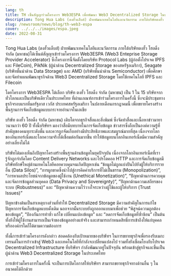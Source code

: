 ```yaml
---
lang: th
title: TH เซ็นสัญญาร่วมโครงการ Web3ESPA เพื่อพัฒนา Web3 Decentralized Storage ในประเทศไทย
description: Tong Hua Labs (ตงฮั้วแล็บส์) ฝ่ายพัฒนาเทคโนโลยีและนวัตกรรม ภายใต้บริษัทตงฮั้ว โฮลดิ้ง จำกัด (มหาชน)ได้เซ็นต์สัญญาเข้าร่วมโครงการ Web3ESPA (Web3 Enteprise Storage Provider Accelerator) ซึ่งโครงการนี้จัดตั้งโดยบริษัท Protocol Labs (ผู้ก่อตั้งโปรเจค IPFS และ FileCoin), PikNik (ผู้นําด้าน Decentralized Storage ของสหรัฐอเมริกา), Seagate (บริษัทชั้นนำด้าน Data Storage) และ AMD (บริษัทชั้นนำด้าน Semiconductor) เพื่อศึกษาและจัดทำแผนพัฒนาธุรกิจด้าน Web3 Decentralized Storage โดยใช้เทคโนโลยี IPFS และ Filecoin
slug: /newsroom/news/blog/th-web3-espa
cover: ../../../images/espa.jpeg
date: 2022-08-31
---
```


Tong Hua Labs (ตงฮั้วแล็บส์) ฝ่ายพัฒนาเทคโนโลยีและนวัตกรรม ภายใต้บริษัทตงฮั้ว โฮลดิ้ง จำกัด (มหาชน)ได้เซ็นต์สัญญาเข้าร่วมโครงการ Web3ESPA (Web3 Enteprise Storage Provider Accelerator) ซึ่งโครงการนี้จัดตั้งโดยบริษัท Protocol Labs (ผู้ก่อตั้งโปรเจค IPFS และ FileCoin), PikNik (ผู้นําด้าน Decentralized Storage ของสหรัฐอเมริกา), Seagate (บริษัทชั้นนำด้าน Data Storage) และ AMD (บริษัทชั้นนำด้าน Semiconductor) เพื่อศึกษาและจัดทำแผนพัฒนาธุรกิจด้าน Web3 Decentralized Storage โดยใช้เทคโนโลยี IPFS และ Filecoin


โดยโครงการ Web3ESPA ได้เลือก บริษัท ตงฮั้ว โฮลดิ้ง จำกัด (มหาชน) เป็น 1 ใน 15 บริษัทจากทั่วโลกและเป็นบริษัทเดียวในประเทศไทย ที่ผ่านเกณฑ์การเข้าร่วมโครงการในครั้งนี้ ซึ่งจะมีประชุมทางธุรกิจรอบแรกที่มลรัฐลาส เวกัส ประเทศสหรัฐอเมริกา ในปลายเดือนกรกฎาคมนี้ เพื่อขยายโครงสร้างพื้นฐานการจัดเก็บข้อมูลแบบกระจายอำนาจในเอเชีย

บริษัท ตงฮั้ว โฮลดิ้ง จำกัด (มหาชน) เติบโตจากธุรกิจสื่อและสิ่งพิมพ์ ซึ่งจัดทำสื่อและเนื้อหาข่าวมายาวนานกว่า 60 ปี ทั้งนี้บริษัทฯ มองว่าสื่อมีบทบาทในการจัดเก็บข้อมูล ข่าวสารซึ่งถือเป็นองค์ความรู้ที่สำคัญของคนทุกระดับชั้น และควรถูกจัดเก็บอย่างมีประสิทธิภาพและสมบูรณ์มากที่สุด เนื่องจากโลกของอินเทอร์เน็ตและโลกความจริงได้เชื่อมต่อกันมากขึ้น ทำให้ข้อมูลบนโลกอินเทอร์เน็ตมีความสำคัญอย่างเลี่ยงไม่ได้


บริษัทได้มองเห็นถึงปัญหาโครงสร้างพื้นฐานด้านข้อมูลในยุคปัจจุบัน เนื่องจากโลกอินเทอร์เน็ตที่เรารู้จักถูกจำกัดโดย Content Delivery Networks และโปรโตคอล HTTP และการจัดเก็บข้อมูลมีบริษัทยักษ์ใหญ่ด้านเทคโนโลยีคอยควบคุมจนเกิดปัญหาเช่น “ข้อมูลไม่ถูกแบ่งปันไปยังผู้ให้บริการรายอื่น (Data Silos)”, “การผูกขาดซึ่งนำไปสู่การคิดค่าบริการที่ไม่เป็นธรรม (Monopolization)”, “การหาผลประโยชน์จากข้อมูลของผู้ใช้งาน (Unethical Monetization)”, “ปัญหาด้านการควบคุมและจัดการข้อมูลส่วนบุคคล (Data Privacy and Sovereignty)”, ”ปัญหาด้านความเสถียรของระบบ (Robustness)” และ “ปัญหาด้านความไว้วางใจระหว่างผู้ใช้และผู้ให้บริการ (Trust Issues)”


ปัญหาข้างต้นเป็นสาเหตุบางส่วนที่ทำให้ Decentralized Storage มีความสำคัญในการแก้ไขปัญหาการจัดเก็บข้อมูลแบบดั้งเดิม นอกจากนั้นระบบยังถูกออกแบบมาเพื่อช่วย “พิสูจน์ความถูกต้องของข้อมูล”, “ป้องกันการทำซ้ำ แก้ไข เปลี่ยนแปลงข้อมูล” และ “ลดการจัดเก็บข้อมูลที่ซ้ำซ้อน” เป็นต้น ทั้งยังให้ผู้ใช้งานสามารถเป็นเจ้าของข้อมูลอย่างแท้จริง และสามารถกำหนดสิทธิ์การเข้าถึงให้แก่บุคคล หรือองค์กรใดก็ได้ตามความต้องการ


ทั้งนี้การเข้าร่วมโครงการดังกล่าว สอดคล้องกับเป้าหมายของบริษัทฯ ในการขยายธุรกิจเพื่อรองรับเมกะเทรนด์ในการก้าวเข้าสู่ Web3 และเทคโนโลยีที่กำลังจะเปลี่ยนแปลงไป รวมทั้งยังเชื่อมโยงกับโปรเจค Decentralized Infrastructure ที่บริษัทฯ กำลังพัฒนาอยู่ในปัจจุบัน พร้อมเข้าสู่ธุรกิจและขึ้นเป็นผู้นำด้าน Web3 Decentralized Storage ในประเทศไทย


การเข้าร่วมโครงการในครั้งนี้ จะเป็นการเปิดโอกาสให้บริษัทฯ สามารถขยายธุรกิจทางด้านอื่น ๆ ในอนาคตได้อีกด้วย
